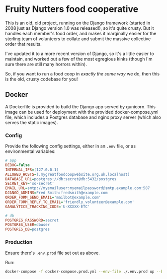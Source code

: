 # Fruity Nutters food cooperative

This is an old, old project, running on the Django framework (started in 2008 just as Django version 1.0 was released!), so it's quite crusty. But it handles each member's food order, and makes it marginally easier for the sterling team of volunteers to collate and submit the massive collective order that results.

I've updated it to a more recent version of Django, so it's a little easier to maintain, and worked out a few of the most egregious kinks (though I'm sure there are still many horrors within).

So, if you want to run a food coop in _exactly the same way_ we do, then this is the old, crusty codebase for you!

## Docker

A Dockerfile is provided to build the Django app served by gunicorn. This image can be used for deployment with the provided docker-compose.yml file, which includes a Postgres database and nginx proxy server (which also serves the static images).

### Config

Provide the following config settings, either in an `.env` file, or as environmental variables:

```ini
# app
DEBUG=False
INTERNAL_IPS=(127.0.0.1)
ALLOWED_HOSTS=(.mygreatfoodcoopwebsite.org.uk,localhost)
DATABASE_URL=postgres://db:secret@db:5432/postgres
SECRET_KEY='so-secret'
EMAIL_URL=smtp://myemailuser:myemailpassword@smtp.example.com:587
DJANGO_ADMINS=Fred Smith:fredsmith@example.com
ORDER_FORM_SEND_EMAIL='mailbot@example.com'
ORDER_FORM_REPLY_TO_EMAIL='friendly_volunteer@example.com'
GANALYTICS_TRACKING_CODE='U-XXXXX-ETC'

# db
POSTGRES_PASSWORD=secret
POSTGRES_USER=dbuser
POSTGRES_DB=postgres
```

### Production

Ensure there's `.env.prod` file set out as above.

Run:

```sh
docker-compose -f docker-compose.prod.yml --env-file ./.env.prod up --build
```
